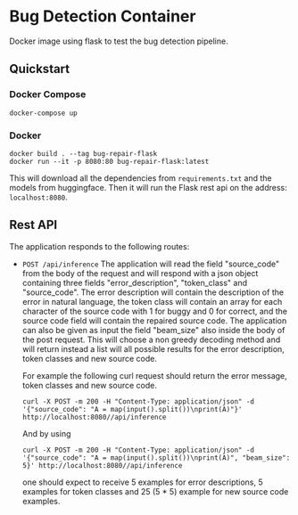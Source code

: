 # Bug Detection Container

Docker image using flask to test the bug detection pipeline.

## Quickstart

### Docker Compose

```console
docker-compose up
```

### Docker

```console
docker build . --tag bug-repair-flask
docker run --it -p 8080:80 bug-repair-flask:latest
```

This will download all the dependencies from `requirements.txt` and the models
from huggingface. Then it will run the Flask rest api on the address:
`localhost:8080`.

## Rest API

The application responds to the following routes:

- `POST /api/inference` The application will read the field "source\_code" from
  the body of the request and will respond with a json object containing three
  fields "error\_description", "token\_class" and "source\_code". The error
  description will contain the description of the error in natural language,
  the token class will contain an array for each character of the source code
  with 1 for buggy and 0 for correct, and the source code field will contain
  the repaired source code. The application can also be given as input the
  field "beam\_size" also inside the body of the post request. This will choose
  a non greedy decoding method and will return instead a list will all possible
  results for the error description, token classes and new source code.

  For example the following curl request should return the error message, token
  classes and new source code. 

  ```console
  curl -X POST -m 200 -H "Content-Type: application/json" -d '{"source_code": "A = map(input().split())\nprint(A)"}' http://localhost:8080//api/inference
  ```

  And by using 

  ```console
  curl -X POST -m 200 -H "Content-Type: application/json" -d '{"source_code": "A = map(input().split())\nprint(A)", "beam_size": 5}' http://localhost:8080//api/inference
  ```

  one should expect to receive 5 examples for error descriptions, 5 examples for
  token classes and 25 (5 * 5) example for new source code examples.
